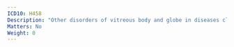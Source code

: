 ```yaml
---
ICD10: H458
Description: "Other disorders of vitreous body and globe in diseases classified elsewhere"
Matters: No
Weight: 0
---
```


